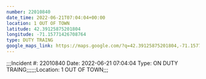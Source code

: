 ```yaml
---
number: 22010840
date_time: 2022-06-21T07:04:04+00:00
location: 1 OUT OF TOWN
latitude: 42.39125875201804
longitude: -71.15771426708764
type: DUTY TRAING
google_maps_link: https://maps.google.com/?q=42.39125875201804,-71.15771426708764
---
```


;;;Incident #: 22010840   Date: 2022-06-21 07:04:04   Type: ON DUTY TRAING;;;;;;Location: 1 OUT OF TOWN;;;
